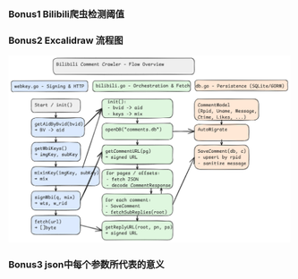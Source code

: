 ### Bonus1 Bilibili爬虫检测阈值

### Bonus2 Excalidraw 流程图
![](bilibili_crawler_flow.png)

### Bonus3 json中每个参数所代表的意义